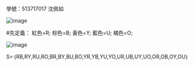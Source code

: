 學號：513717017 沈佩如

![image](https://github.com/user-attachments/assets/c0b0bff3-842b-481a-96f1-6c14552613e1)

#先定義：
紅色=R;
棕色=B;
黃色=Y;
藍色=U;
橘色=O;

![image](https://github.com/user-attachments/assets/cdf9c0a1-247b-4e24-a44f-72d4b7765167)

S=｛RB,RY,RU,RO,BR,BY,BU,BO,YR,YB,YU,YO,UR,UB,UY,UO,OR,OB,OY,OU｝

